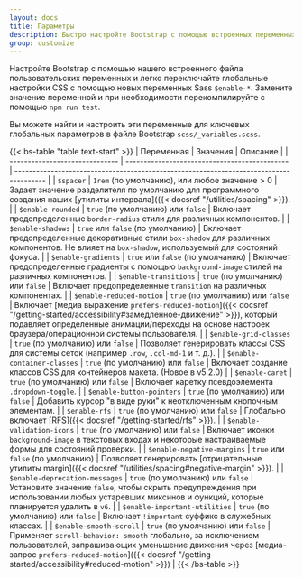 ```yaml
---
layout: docs
title: Параметры
description: Быстро настройте Bootstrap с помощью встроенных переменных, чтобы легко переключать глобальные настройки CSS для управления стилем и поведением.
group: customize
---
```


Настройте Bootstrap с помощью нашего встроенного файла пользовательских переменных и легко переключайте глобальные настройки CSS с помощью новых переменных Sass `$enable-*`. Замените значение переменной и при необходимости перекомпилируйте с помощью `npm run test`.

Вы можете найти и настроить эти переменные для ключевых глобальных параметров в файле Bootstrap `scss/_variables.scss`.

{{< bs-table "table text-start" >}}
| Переменная                     | Значения                                      | Описание                                                                               |
| ------------------------------ | --------------------------------------------- | -------------------------------------------------------------------------------------- |
| `$spacer`                      | `1rem` (по умолчанию), или любое значение > 0 | Задает значение разделителя по умолчанию для программного создания наших [утилиты интервала]({{< docsref "/utilities/spacing" >}}). |
| `$enable-rounded`              | `true` (по умолчанию) или `false`             | Включает предопределенные `border-radius` стили для различных компонентов. |
| `$enable-shadows`              | `true` или `false` (по умолчанию)             | Включает предопределенные декоративные стили `box-shadow` для различных компонентов. Не влияет на `box-shadow`, используемый для состояний фокуса. |
| `$enable-gradients`            | `true` или `false` (по умолчанию)             | Включает предопределенные градиенты с помощью `background-image` стилей на различных компонентов. |
| `$enable-transitions`          | `true` (по умолчанию) или `false`             | Включает предопределенные `transition` на различных компонентах. |
| `$enable-reduced-motion`       | `true` (по умолчанию) или `false`             | Включает [медиа выражение `prefers-reduced-motion`]({{< docsref "/getting-started/accessibility#замедленное-движение" >}}), который подавляет определенные анимации/переходы на основе настроек браузера/операционной системы пользователя. |
| `$enable-grid-classes`         | `true` (по умолчанию) или `false`             | Позволяет генерировать классы CSS для системы сеток (например `.row`, `.col-md-1` и т. д.). |
| `$enable-container-classes`    | `true` (по умолчанию) или `false`             | Включает создание классов CSS для контейнеров макета. (Новое в v5.2.0) |
| `$enable-caret`                | `true` (по умолчанию) или `false`             | Включает каретку псевдоэлемента `.dropdown-toggle`. |
| `$enable-button-pointers`      | `true` (по умолчанию) или `false`             | Добавить курсор "в виде руки" к неотключенным кнопочным элементам. |
| `$enable-rfs`                  | `true` (по умолчанию) или `false`             | Глобально включает [RFS]({{< docsref "/getting-started/rfs" >}}). |
| `$enable-validation-icons`     | `true` (по умолчанию) или `false`             | Включает иконки `background-image` в текстовых входах и некоторые настраиваемые формы для состояний проверки. |
| `$enable-negative-margins`     | `true` или `false` (по умолчанию)             | Позволяет генерировать [отрицательные утилиты margin]({{< docsref "/utilities/spacing#negative-margin" >}}). |
| `$enable-deprecation-messages` | `true` (по умолчанию) или `false`             | Установите значение `false`, чтобы скрыть предупреждения при использовании любых устаревших миксинов и функций, которые планируется удалить в `v6`. |
| `$enable-important-utilities`  | `true` (по умолчанию) или `false`             | Включает `!important` суффикс в служебных классах. |
| `$enable-smooth-scroll`        | `true` (по умолчанию) или `false`             | Применяет `scroll-behavior: smooth` глобально, за исключением пользователей, запрашивающих уменьшение движения через [медиа-запрос `prefers-reduced-motion`]({{< docsref "/getting-started/accessibility#reduced-motion" >}}) |
{{< /bs-table >}}
